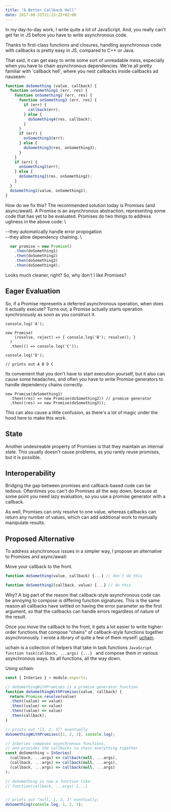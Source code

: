 ```yaml
---
title: "A Better Callback Hell"
date: 2017-08-31T21:23:22+02:00
---
```


In my day-to-day work, I write quite a lot of JavaScript.  And, you really can't get far in JS before you have to write asynchronous code.

Thanks to first-class functions and closures, handling asynchronous code with callbacks is pretty easy in JS, compared to C++ or Java.

That said, it can get easy to write some sort of unreadable mess, especially when you have to chain asynchronous dependencies.  We're all pretty familiar with 'callback hell', where you nest callbacks inside callbacks ad nauseam:

```JavaScript
function doSomething (value, callback) {
  function onSomething1 (err, res) {
    function onSomething2 (err, res) {
      function onSomething3 (err, res) {
        if (err) {
          callback(err);
        } else {
          doSomething4(res, callback);
        }
      }
      if (err) {
        onSomething3(err);
      } else {
        doSomething3(res, onSomething3);
      }
    }
    if (err) {
      onSomething2(err);
    } else {
      doSomething2(res, onSomething2);
    }
  }
  doSomething1(value, onSomething1);
}
```

How do we fix this?  The recommended solution today is Promises (and async/await).  A Promise is an asynchronous abstraction, representing some code that has yet to be evaluated.
Promises do two things to address ugliness in the above code: \

--they automatically handle error propogation \
--they allow dependency chaining. \

```JavaScript
  var promise = new Promise()
    .then(doSomething1)
    .then(doSomething2)
    .then(doSomething3)
    .then(doSomething4);
```

Looks much cleaner, right?  So, why don't I like Promises?


## Eager Evaluation

So, if a Promise represents a deferred asynchronous operation, when does it actually execute?  Turns out, a Promise actually starts operation synchronously as soon as you construct it.

```Javaascript
console.log('A');

new Promise(
    (resolve, reject) => { console.log('B'); resolve(); }
  )
  .then(() => console.log('C'));

console.log('D');

// prints out A B D C
```

Its convenient that you don't have to start execution yourself, but it also can cause some headaches,
and often you have to write Promise generators to handle dependency chains correctly.

```Javaascript
new Promise(doSomething1)
  .then((res) => new Promise(doSomething2)) // promise generator
  .then((res) => new Promise(doSomething3));
```

This can also cause a little confusion, as there's a lot of magic under the hood here to make this work.

## State

Another undesireable property of Promises is that they maintain an internal state.  This usually doesn't cause problems, as you rarely reuse promises, but it is possible.


## Interoperability

Bridging the gap between promises and callback-based code can be tedious.  Oftentimes you can't do Promises all the way down, because at some point you need lazy evaluation, so you use a promise generator with a callback.

As well, Promises can only resolve to one value, whereas callbacks can return any number of values, which can add additional work to manually manipulate results.

## Proposed Alternative

To address asynchronous issues in a simpler way, I propose an alternative to Promises and async/await:

Move your callback to the front.

``` JavaScript
function doSomething(value, callback) {...} // don't do this

function doSomething2(callback, value) {...} // do this
```

Why?  A big part of the reason that callback-style asynchronous code can be annoying to compose is differing function signatures.  This is the same reason all callbacks have settled on having the error parameter as the first argument, so that the callbacks can handle errors regardless of nature of the result.

Once you move the callback to the front, it gets a lot easier to write higher-order functions that compose "chains" of callback-style functions together asynchronously.  I wrote a library of quite a few of them myself: [uchain](https://github.com/somesocks/uchain).

uchain is a collection of helpers that take in task functions ```JavaScript  function task(callback, ...args) {...} ``` and compose them in various asynchronous ways.  Its all functions, all the way down.

Using uchain:

``` JavaScript
const { InSeries } = module.exports;

// doSomethingWithPromises is a promise generator function
function doSomethingWithPromises(value, callback) {
  return Promise.resolve(value)
  .then((value) => value)
  .then((value) => value)
  .then((value) => value)
  .then(callback);
}

// prints out "[1, 2, 3]" eventually
doSomethingWithPromises([1, 2, 3], console.log);

// InSeries composes asynchronous functions,
// and provides the callbacks to chain everything together
const doSomething = InSeries(
  (callback, ...args) => callback(null, ...args),
  (callback, ...args) => callback(null, ...args),
  (callback, ...args) => callback(null, ...args)
);

// doSomething is now a function like:
// function(callback, ...args) {...}


// prints out "null, 1, 2, 3" eventually;
doSomething(console.log, 1, 2, 3);
```
